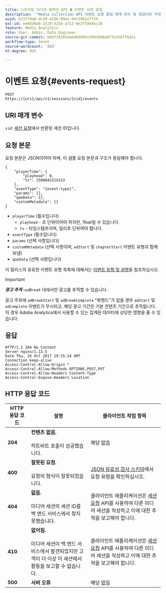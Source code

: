 ```yaml
---
title: 스트리밍 미디어 컬렉션 API � 이벤트 요청 끝점
description: '"Media Collection API 이벤트 요청 끝점 매개 변수 및 응답이란 무엇입니까?"'
uuid: b237f0a0-dc29-418b-89ee-04c596a27f39
exl-id: ee0dd8a6-1529-4258-af12-0e2f5948ec38
feature: Media Analytics
role: User, Admin, Data Engineer
source-git-commit: b6df391016ab4b9095e3993808a877e3587f0a51
workflow-type: tm+mt
source-wordcount: '263'
ht-degree: 92%

---
```


# 이벤트 요청{#events-request}

```
POST 
https://{uri}/api/v1/sessions/{sid}/events 
```

## URI 매개 변수

`sid`: [세션 요청](/help/media-collection-api/mc-api-ref/mc-api-sessions-req.md)에서 반환된 세션 ID입니다.

## 요청 본문

요청 본문은 JSON이어야 하며, 이 샘플 요청 본문과 구조가 동일해야 합니다.

```
{ 
    "playerTime": { 
        "playhead": 0, 
        "ts": 1509045324153 
    }, 
    "eventType": "{event-type}", 
    "params": {}, 
    "qoeData": {}, 
    "customMetadata": {} 
}
```

* `playerTime` (필수입니다)
   * `playhead` - 초 단위이어야 하지만, float일 수 있습니다.
   * `ts` - 타임스탬프이며, 밀리초 단위여야 합니다.
* `eventType` (필수입니다)
* `params` (선택 사항입니다)
* `customMetadata` (선택 사항이며, `adStart` 및 `chapterStart` 이벤트 유형과 함께 보냄)
* `qoeData` (선택 사항입니다)

이 릴리스의 유효한 이벤트 유형 목록에 대해서는 [이벤트 유형 및 설명](/help/media-collection-api/mc-api-ref/mc-api-event-types.md)을 참조하십시오.

>[!IMPORTANT]
>
>***광고 추적 -**`adBreak`* 내에서만 광고를 추적할 수 있습니다.
>
>광고 주위에 `adBreakStart` 및 `adBreakComplete` &quot;북엔드&quot;가 없을 경우 `adStart` 및 `adComplete` 이벤트가 무시되고, 해당 광고 기간은 기본 컨텐츠 기간으로 추적됩니다. 이 경우 Adobe Analytics에서 사용할 수 있는 집계된 데이터에 상당한 영향을 줄 수 있습니다.

## 응답

```
HTTP/1.1 204 No Content 
Server nginx/1.13.5 
Date Thu, 26 Oct 2017 19:15:24 GMT 
Connection keep-alive 
Access-Control-Allow-Origin * 
Access-Control-Allow-Methods OPTIONS,POST,PUT 
Access-Control-Allow-Headers Content-Type 
Access-Control-Expose-Headers Location
```

## HTTP 응답 코드

| HTTP 응답 코드 | 설명 | 클라이언트 작업 항목 |
|---|---|---|
| **204** | **컨텐츠 없음.**<br/><br/>하트비트 호출이 성공했습니다. | 해당 없음 |
| **400** | **잘못된 요청.** <br/><br/>요청의 형식이 잘못되었습니다. | [JSON 유효성 검사 스키마](/help/media-collection-api/mc-api-ref/mc-api-json-validation.md)에서 요청 유형을 확인하십시오. |
| **404** | **없음.** <br/><br/>미디어 세션의 세션 ID를 백 엔드 서비스에서 찾지 못했습니다. | 클라이언트 애플리케이션은 [세션 요청](/help/media-collection-api/mc-api-ref/mc-api-sessions-req.md) API를 사용하여 다른 미디어 세션을 작성하고 이에 대한 추적을 보고해야 합니다. |
| **410** | **없어짐.** <br/><br/>미디어 세션이 백 엔드 서비스에서 발견되었지만 고객이 더 이상 이 세션에서 활동을 보고할 수 없습니다. | 클라이언트 애플리케이션은 [세션 요청](/help/media-collection-api/mc-api-ref/mc-api-sessions-req.md) API를 사용하여 다른 미디어 세션을 작성하고 이에 대한 추적을 보고해야 합니다. |
| **500** | **서버 오류** | 해당 없음 |
